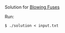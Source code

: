 Solution for <a href="http://uva.onlinejudge.org/external/6/661.html">Blowing Fuses</a>

Run:

    $ ./solution < input.txt

